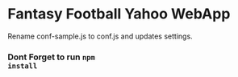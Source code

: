 # Fantasy Football Yahoo WebApp

Rename conf-sample.js to conf.js and updates settings.

### Dont Forget to run <code>npm install</code>
